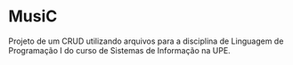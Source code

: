 # MusiC
Projeto de um CRUD utilizando arquivos para a disciplina de Linguagem de Programação I do curso de Sistemas de Informação na UPE.
